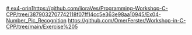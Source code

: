 [# ex4-orin1](https://github.com/lioraVes/Programming-Workshop-C-CPP/tree/3879032707742118f07ff14cc5e363e98aa10945/Ex04-Number_Pic_Recognition)https://github.com/lioraVes/Programming-Workshop-C-CPP/tree/3879032707742118f07ff14cc5e363e98aa10945/Ex04-Number_Pic_Recognition
https://github.com/OmerFerster/Workshop-in-C-CPP/tree/main/Exercise%205

